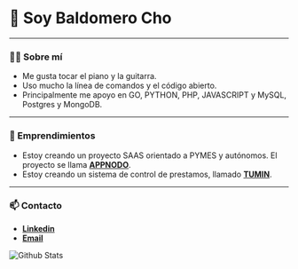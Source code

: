 # **👋 Soy Baldomero Cho**

------------------------------------------------------------------------
### **👨‍💻 Sobre mí**
- Me gusta tocar el piano y la guitarra.
- Uso mucho la línea de comandos y el código abierto.
- Principalmente me apoyo en GO, PYTHON, PHP, JAVASCRIPT y MySQL, Postgres y MongoDB.
____________________________________________________

### **🐋 Emprendimientos**
- Estoy creando un proyecto SAAS orientado a PYMES y autónomos. El proyecto se llama [**APPNODO**](https://appnodo.com).
- Estoy creando un sistema de control de prestamos, llamado [**TUMIN**](https://appnodo.com/tumin).

----------------
### **📫 Contacto**
- [**Linkedin**](https://www.linkedin.com/in/baldomerocho/)
- [**Email**](mailto:baldomerocho@icloud.com)

<img align="left" alt="Github Stats" src="https://github-readme-stats.vercel.app/api?username=baldomerocho&show_icons=true&hide_border=true&theme=dark" />